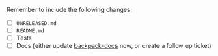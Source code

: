 <!--
Thanks for contributing to Backpack :pray:
Please include a description of the changes you are introducing and some screenshots if appropriate.
-->

Remember to include the following changes:

- [ ] `UNRELEASED.md`
- [ ] `README.md`
- [ ] Tests
- [ ] Docs (either update [backpack-docs](https://github.com/Skyscanner/backpack-docs) now, or create a follow up ticket)
